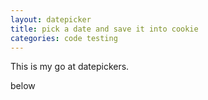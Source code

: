 ```yaml
---
layout: datepicker
title: pick a date and save it into cookie
categories: code testing
---
```


This is my go at datepickers. 

below